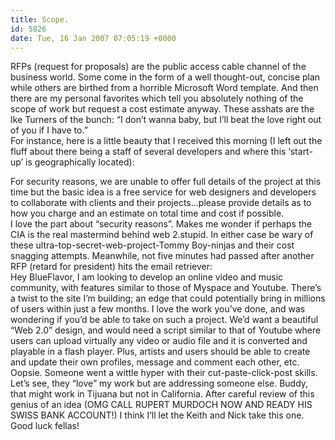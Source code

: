 ```yaml
---
title: Scope.
id: 5826
date: Tue, 16 Jan 2007 07:05:19 +0000
---
```


<span class="caps">RFP</span>s (request for proposals) are the public access cable channel of the business world. Some come in the form of a well thought-out, concise plan while others are birthed from a horrible Microsoft Word template. And then there are my personal favorites which tell you absolutely nothing of the scope of work but request a cost estimate anyway. These asshats are the Ike Turners of the bunch: “I don’t wanna baby, but I’ll beat the love right out of you if I have to.”  
 For instance, here is a little beauty that I received this morning (I left out the fluff about there being a staff of several developers and where this ‘start-up’ is geographically located):

<div class="quote">For security reasons, we are unable to offer full details of the project at this time but the basic idea is a free service for web designers and developers to collaborate with clients and their projects…please provide details as to how you charge and an estimate on total time and cost if possible.</div>I love the part about “security reasons”. Makes me wonder if perhaps the <span class="caps">CIA</span> is the real mastermind behind web 2.stupid. In either case be wary of these ultra-top-secret-web-project-Tommy Boy-ninjas and their cost snagging attempts.  
 Meanwhile, not five minutes had passed after another RFP (retard for president) hits the email retriever:

<div class="quote">Hey BlueFlavor, I am looking to develop an online video and music community, with features similar to those of Myspace and Youtube. There’s a twist to the site I’m building; an edge that could potentially bring in millions of users within just a few months. I love the work you’ve done, and was wondering if you’d be able to take on such a project. We’d want a beautiful “Web 2.0” design, and would need a script similar to that of Youtube where users can upload virtually any video or audio file and it is converted and playable in a flash player. Plus, artists and users should be able to create and update their own profiles, message and comment each other, etc.</div>Oopsie. Someone went a wittle hyper with their cut-paste-click-post skills. Let’s see, they “love” my work but are addressing someone else. Buddy, that might work in Tijuana but not in California. After careful review of this genius of an idea (<span clas="caps">OMG CALL RUPERT MURDOCH NOW AND READY HIS SWISS BANK ACCOUNT!</span>) I think I’ll let the Keith and Nick take this one. Good luck fellas!


